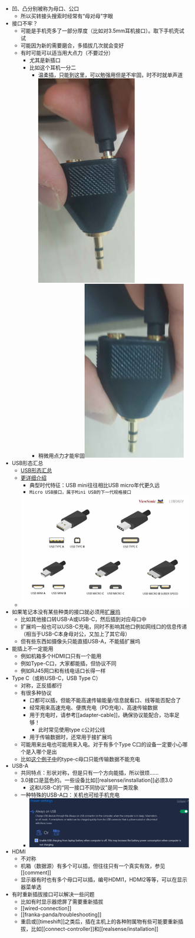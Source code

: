 - 凹、凸分别被称为母口、公口
  - 所以买转接头搜索时经常有“母对母”字眼
- 接口不牢？
  - 可能是手机壳多了一部分厚度（比如对3.5mm耳机接口）。取下手机壳试试
  - 可能因为新的需要磨合，多插拔几次就会变好
  - 有时可能可以适当用大点力（不要过分）
    - 尤其是新插口
    - 比如这个耳机一分二
      - 温柔插，只能到这里，可以勉强用但是不牢固，时不时就单声道![](not-stable.png)
      - 稍微用点力才能牢固![](stable.png)
- USB形态汇总
  - [USB形态汇总](https://www.viewsonic.com/library/tech/usb-c-usb-b-and-usb-a-whats-the-difference/)
  - [更详细介绍](https://zhuanlan.zhihu.com/p/447595295)
    - 典型时代特征：USB mini往往相比USB micro年代更久远
    - `Micro USB接口，属于Mini USB的下一代规格接口`
  - ![](usb.png)
- 如果笔记本没有某些种类的接口就必须用[扩展坞](https://baike.baidu.com/item/%E6%89%A9%E5%B1%95%E5%9D%9E/9493210)
  - 比如其他接口转USB-A或USB-C，然后插到对应母口中
  - 扩展坞一般也可以USB-C充电，同时不影响其他口例如网线口的信息传递（相当于USB-C本身母对公，又加上了其它母）
  - 但有些东西如摄像头只能直插USB-A，不能插扩展坞
- 能插上不一定能用
  - 例如机箱多个HDMI口只有一个能用
  - 例如Type-C口，大家都能插，但协议不同
  - 例如RJ45网口和有线电话口长得一样
- Type C（或称USB-C，USB Type C）
  - 对称，正反插都行
  - 有很多种协议
    - 口都可以插，但能不能高速传输能量/信息就看口、线等能否配合了
    - 经常用来高速充电、便携充电（PD充电）、高速传输数据
    - 用于充电时，请参考[[adapter-cable]]，确保协议能配合，功率足够！
      - 此时常见使用type c公对公线
    - 用于传输数据时，还常用于接扩展坞
  - 可能用来出电也可能用来入电。对于有多个Type C口的设备一定要小心哪个是入哪个是出
  - 比如[这个例子中](https://blog.csdn.net/Diffserv_/article/details/115211061)的type-c母口只能传输数据不能充电
- USB-A
  - 共同特点：形状对称，但是只有一个方向能插，所以很烦……
  - 3.0接口是蓝色的。一些设备比如[[realsense/installation]]必须3.0
    - 这和USB-C的“同一接口不同协议”是同一类现象
  - 一种特殊的USB-A口：关机也可给手机充电
    - ![](charge-when-off.png)
- HDMI
  - 不对称
  - 机箱（数据源）有多个可以插，但往往只有一个真实有效，参见[[comment]]
  - 显示器有时也有多个母口可以插，编号HDMI1，HDMI2等等，可以在显示器菜单选
- 有时重新插拔接口可以解决一些问题
  - 比如有时显示器熄屏了需要重新插拔
  - [[wired-connection]]
  - [[franka-panda/troubleshooting]]
  - 重启或[[timeshift]]之类后，插在主机上的各种附属物有些可能要重新插拔，比如[[connect-controller]]和[[realsense/installation]]